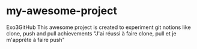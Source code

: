 # my-awesome-project
Exo3GitHub
This awesome project is created to experiment git notions like clone, push and pull
achievements
 "J'ai réussi à faire clone, pull et je m'apprête à faire push"